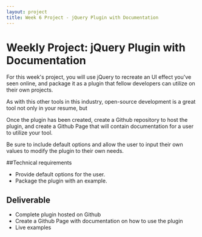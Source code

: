 ```yaml
---
layout: project
title: Week 6 Project - jQuery Plugin with Documentation
---
```


# Weekly Project: jQuery Plugin with Documentation
For this week's project, you will use jQuery to recreate an UI effect you've seen online, and package it as a plugin that fellow developers can utilize on their own projects.

As with this other tools in this industry, open-source development is a great tool not only in your resume, but

Once the plugin has been created, create a Github repository to host the plugin, and create a Github Page that will contain documentation for a user to utilize your tool.

Be sure to include default options and allow the user to input their own values to modify the plugin to their own needs.

##Technical requirements
* Provide default options for the user.
* Package the plugin with an example.

## Deliverable
* Complete plugin hosted on Github
* Create a Github Page with documentation on how to use the plugin
* Live examples

